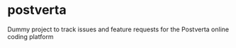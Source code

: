 # postverta
Dummy project to track issues and feature requests for the Postverta online coding platform
